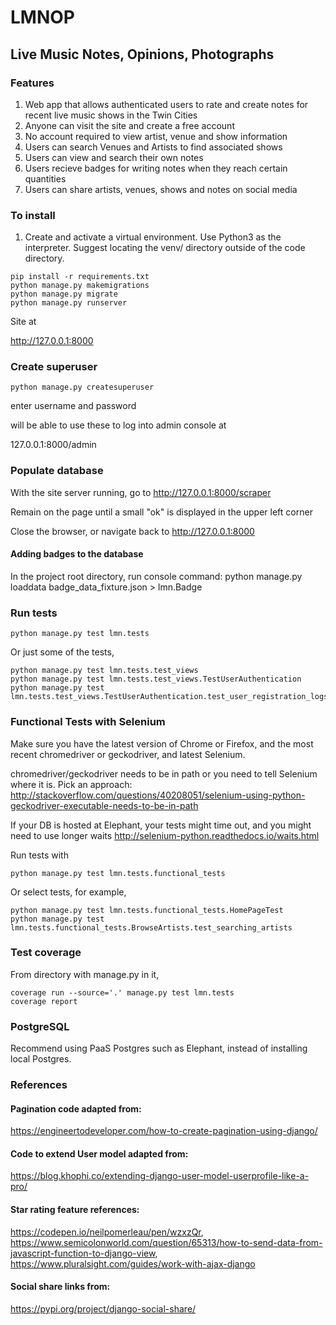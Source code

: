 # LMNOP

## Live Music Notes, Opinions, Photographs

### Features

1. Web app that allows authenticated users to rate and create notes for recent live music shows in the Twin Cities 
2. Anyone can visit the site and create a free account
3. No account required to view artist, venue and show information
4. Users can search Venues and Artists to find associated shows
5. Users can view and search their own notes
6. Users recieve badges for writing notes when they reach certain quantities
7. Users can share artists, venues, shows and notes on social media


### To install

1. Create and activate a virtual environment. Use Python3 as the interpreter. Suggest locating the venv/ directory outside of the code directory.

```
pip install -r requirements.txt
python manage.py makemigrations
python manage.py migrate
python manage.py runserver
```

Site at

http://127.0.0.1:8000


### Create superuser

`python manage.py createsuperuser`

enter username and password

will be able to use these to log into admin console at

127.0.0.1:8000/admin


### Populate database

With the site server running, go to http://127.0.0.1:8000/scraper

Remain on the page until a small "ok" is displayed in the upper left corner

Close the browser, or navigate back to http://127.0.0.1:8000

#### Adding badges to the database

In the project root directory, run console command: python manage.py loaddata badge_data_fixture.json > lmn.Badge


### Run tests


```
python manage.py test lmn.tests
```

Or just some of the tests,

```
python manage.py test lmn.tests.test_views
python manage.py test lmn.tests.test_views.TestUserAuthentication
python manage.py test lmn.tests.test_views.TestUserAuthentication.test_user_registration_logs_user_in
```


### Functional Tests with Selenium

Make sure you have the latest version of Chrome or Firefox, and the most recent chromedriver or geckodriver, and latest Selenium.

chromedriver/geckodriver needs to be in path or you need to tell Selenium where it is. Pick an approach: http://stackoverflow.com/questions/40208051/selenium-using-python-geckodriver-executable-needs-to-be-in-path

If your DB is hosted at Elephant, your tests might time out, and you might need to use longer waits http://selenium-python.readthedocs.io/waits.html

Run tests with

```
python manage.py test lmn.tests.functional_tests
```

Or select tests, for example,
```
python manage.py test lmn.tests.functional_tests.HomePageTest
python manage.py test lmn.tests.functional_tests.BrowseArtists.test_searching_artists
```


### Test coverage

From directory with manage.py in it,

```
coverage run --source='.' manage.py test lmn.tests
coverage report
```


### PostgreSQL

Recommend using PaaS Postgres such as Elephant, instead of installing local Postgres. 


### References 

#### Pagination code adapted from: 
https://engineertodeveloper.com/how-to-create-pagination-using-django/
#### Code to extend User model adapted from: 
https://blog.khophi.co/extending-django-user-model-userprofile-like-a-pro/
#### Star rating feature references: 
https://codepen.io/neilpomerleau/pen/wzxzQr, 
https://www.semicolonworld.com/question/65313/how-to-send-data-from-javascript-function-to-django-view, 
https://www.pluralsight.com/guides/work-with-ajax-django
#### Social share links from: 
https://pypi.org/project/django-social-share/
